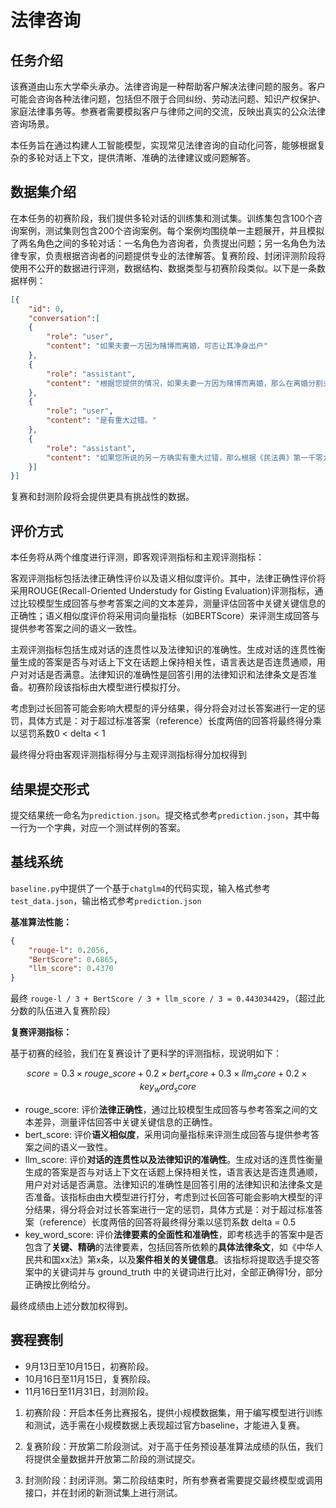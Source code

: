 # 法律咨询
## 任务介绍
该赛道由山东大学牵头承办。法律咨询是一种帮助客户解决法律问题的服务。客户可能会咨询各种法律问题，包括但不限于合同纠纷、劳动法问题、知识产权保护、家庭法律事务等。参赛者需要模拟客户与律师之间的交流，反映出真实的公众法律咨询场景。

本任务旨在通过构建人工智能模型，实现常见法律咨询的自动化问答，能够根据复杂的多轮对话上下文，提供清晰、准确的法律建议或问题解答。

## 数据集介绍

在本任务的初赛阶段，我们提供多轮对话的训练集和测试集。训练集包含100个咨询案例，测试集则包含200个咨询案例。每个案例均围绕单一主题展开，并且模拟了两名角色之间的多轮对话：一名角色为咨询者，负责提出问题；另一名角色为法律专家，负责根据咨询者的问题提供专业的法律解答。复赛阶段、封闭评测阶段将使用不公开的数据进行评测，数据结构、数据类型与初赛阶段类似。以下是一条数据样例：

```json
[{
    "id": 0,
    "conversation":[ 
    {
        "role": "user",
        "content": "如果夫妻一方因为赌博而离婚，可否让其净身出户"
    },
    {
        "role": "assistant",
        "content": "根据您提供的情况，如果夫妻一方因为赌博而离婚，那么在离婚分割夫妻共同财产时，另一方可以根据《民法典》第一千零九十二条的规定，请求法院少分或者不分涉及赌博产生的财产份额。但是需要注意的是，这个规定只适用于那些隐藏、转移、变卖、毁损、挥霍夫妻共同财产，或者伪造夫妻共同债务企图侵占另一方财产的行为。如果另一方不能证明这种行为的存在，那么是不能净身出户的。\n\n另外，离婚时，夫妻的共同财产应由双方协议处理，协议不成的，由人民法院根据财产的具体情况，按照照顾子女、女方和无过错方权益的原则判决，根据实际情况进行分割。\n\n最后，如果离婚是因为夫妻一方有重大过错，无过错方有权请求损害赔偿。但是需要特别说明的是，《民法典》第一千零九十一条仅列举了一些重大过错的情形，是否构成重大过错应根据实际情况进行分析。您提供的情况中并没有明确另一方是否有重大过错，因此需要了解更多事实后来判断。请问另一方是否有重大过错？"
    },
    {
        "role": "user",
        "content": "是有重大过错。"
    },
    {
        "role": "assistant",
        "content": "如果您所说的另一方确实有重大过错，那么根据《民法典》第一千零九十一条的规定，您可以请求对方进行损害赔偿。但是需要注意的是，是否构成重大过错取决于具体事实，请您提供更多证据和事实以便我们更好地为您提供法律意见。另外，夫妻离婚时还需要考虑子女抚养、财产分割等问题，请您做好相关准备以应对可能出现的情况。"
    }]
}]
```
复赛和封测阶段将会提供更具有挑战性的数据。

## 评价方式

本任务将从两个维度进行评测，即客观评测指标和主观评测指标：

客观评测指标包括法律正确性评价以及语义相似度评价。其中，法律正确性评价将采用ROUGE(Recall-Oriented Understudy for Gisting Evaluation)评测指标，通过比较模型生成回答与参考答案之间的文本差异，测量评估回答中关键关键信息的正确性；语义相似度评价将采用词向量指标（如BERTScore）来评测生成回答与提供参考答案之间的语义一致性。

主观评测指标包括生成对话的连贯性以及法律知识的准确性。生成对话的连贯性衡量生成的答案是否与对话上下文在话题上保持相关性，语言表达是否连贯通顺，用户对对话是否满意。法律知识的准确性是回答引用的法律知识和法律条文是否准备。初赛阶段该指标由大模型进行模拟打分。

考虑到过长回答可能会影响大模型的评分结果，得分将会对过长答案进行一定的惩罚，具体方式是：对于超过标准答案（reference）长度两倍的回答将最终得分乘以惩罚系数0 < delta < 1 

最终得分将由客观评测指标得分与主观评测指标得分加权得到

## 结果提交形式
提交结果统一命名为`prediction.json`。提交格式参考`prediction.json`，其中每一行为一个字典，对应一个测试样例的答案。

## 基线系统
`baseline.py`中提供了一个基于`chatglm4`的代码实现，输入格式参考`test_data.json`，输出格式参考`prediction.json`

**基准算法性能：** 
```json
{
    "rouge-l": 0.2056,
    "BertScore": 0.6865,
    "llm_score": 0.4370
}
```
最终 `rouge-l / 3 + BertScore / 3 + llm_score / 3 = 0.443034429`，（超过此分数的队伍进入复赛阶段）

**复赛评测指标：**

基于初赛的经验，我们在复赛设计了更科学的评测指标，现说明如下：

$$
score = 0.3 \times rouge \_ score + 0.2 \times bert_score + 0.3 \times llm_score + 0.2 \times key_word_score
$$

- rouge_score: 评价**法律正确性**，通过比较模型生成回答与参考答案之间的文本差异，测量评估回答中关键关键信息的正确性。
- bert_score: 评价**语义相似度**，采用词向量指标来评测生成回答与提供参考答案之间的语义一致性。
- llm_score: 评价**对话的连贯性以及法律知识的准确性**。生成对话的连贯性衡量生成的答案是否与对话上下文在话题上保持相关性，语言表达是否连贯通顺，用户对对话是否满意。法律知识的准确性是回答引用的法律知识和法律条文是否准备。该指标由由大模型进行打分，考虑到过长回答可能会影响大模型的评分结果，得分将会对过长答案进行一定的惩罚，具体方式是：对于超过标准答案（reference）长度两倍的回答将最终得分乘以惩罚系数 delta = 0.5
- key_word_score: 评价**法律要素的全面性和准确性**，即考核选手的答案中是否包含了**关键、精确**的法律要素，包括回答所依赖的**具体法律条文**，如《中华人民共和国xx法》第x条，以及**案件相关的关键信息**。该指标将提取选手提交答案中的关键词并与 ground_truth 中的关键词进行比对，全部正确得1分，部分正确按比例给分。

最终成绩由上述分数加权得到。

## 赛程赛制
- 9月13日至10月15日，初赛阶段。
- 10月16日至11月15日，复赛阶段。
- 11月16日至11月31日，封测阶段。

1. 初赛阶段：开启本任务比赛报名，提供小规模数据集，用于编写模型进行训练和测试，选手需在小规模数据上表现超过官方baseline，才能进入复赛。

2. 复赛阶段：开放第二阶段测试。对于高于任务预设基准算法成绩的队伍，我们将提供全量数据并开放第二阶段的测试提交。

3. 封测阶段：封闭评测。第二阶段结束时，所有参赛者需要提交最终模型或调用接口，并在封闭的新测试集上进行测试。